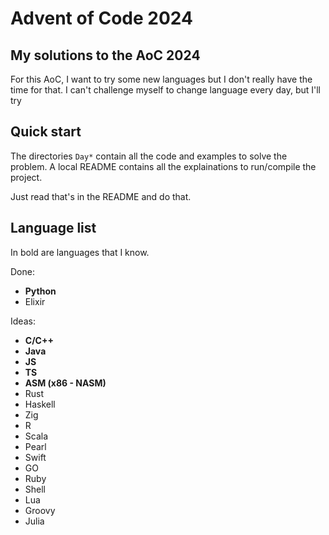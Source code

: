 # Advent of Code 2024

## My solutions to the AoC 2024

For this AoC, I want to try some new languages but I don't really have the time
for that. I can't challenge myself to change language every day, but I'll try

## Quick start

The directories `Day*` contain all the code and examples to solve the problem. 
A local README contains all the explainations to run/compile the project.

Just read that's in the README and do that.

## Language list

In bold are languages that I know.

Done:
- __Python__ 
- Elixir

Ideas:
- __C/C++__
- __Java__
- __JS__
- __TS__
- __ASM (x86 - NASM)__
- Rust
- Haskell
- Zig
- R
- Scala
- Pearl
- Swift
- GO
- Ruby
- Shell
- Lua
- Groovy
- Julia


